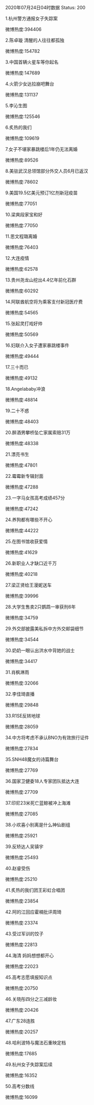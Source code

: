 2020年07月24日04时数据
Status: 200

1.杭州警方通报女子失踪案

微博热度:394406

2.陈卓璇 清醒的人往往都孤独

微博热度:154782

3.中国首辆火星车等你起名

微博热度:147689

4.火箭少女达拉崩吧舞台

微博热度:131137

5.李沁生图

微博热度:125546

6.炙热的我们

微博热度:109619

7.女子不堪家暴跳楼后1年仍无法离婚

微博热度:89526

8.美驻武汉总领馆部分外交人员6月已返汉

微博热度:78602

9.美国19.5亿美元预订1亿剂新冠疫苗

微博热度:77051

10.梁爽段家宝和好

微博热度:77050

11.思文程璐离婚

微博热度:76403

12.大连疫情

微博热度:62578

13.贵州尧龙山挖出4.4亿年前化石群

微博热度:60292

14.阿联酋航空将为乘客支付新冠医疗费

微博热度:54565

15.张起灵打戏好帅

微博热度:50569

16.妇联介入女子遭家暴跳楼事件

微博热度:49444

17.三十而已

微博热度:49132

18.Angelababy冲浪

微博热度:48814

19.二十不惑

微博热度:48403

20.醉酒男攀桥坠亡家属索赔31万

微博热度:48338

21.漂亮书生

微博热度:47801

22.霉霉新专辑封面

微博热度:47288

23.一字马女孩高考成绩457分

微博热度:47242

24.养狗都有哪些不开心

微博热度:44222

25.在图书馆收获爱情

微博热度:41629

26.新职业人才缺口近千万

微博热度:40218

27.梁正贤给王漫妮送车

微博热度:39996

28.大学生售卖2只鹦鹉一审获刑6年

微博热度:34759

29.外交部披露美私拆中方外交邮袋细节

微博热度:34544

30.奶奶一眼认出洪水中背她的战士

微博热度:34417

31.肖枫淋雨

微博热度:32066

32.李佳琦直播

微博热度:29848

33.R1SE反转地球

微博热度:28059

34.中方将考虑不承认BNO为有效旅行证件

微博热度:27834

35.SNH48魔女的诗篇舞台

微博热度:27769

36.国家卫健委18人专家团队抵达大连

微博热度:27709

37.印尼23米死亡蓝鲸被冲上海滩

微博热度:27085

38.小欢喜小别离是什么神仙剧组

微博热度:25921

39.反矫达人吴镇宇

微博热度:25493

40.赵睿受伤

微博热度:25210

41.炙热的我们团王彩虹合唱团

微博热度:23854

42.阿的江回应霍楠批评周琦

微博热度:23374

43.受过军训的饺子

微博热度:22813

44.海清 妈妈想想都开心

微博热度:22023

45.高考志愿填报知识点

微博热度:20750

46.关晓彤四分之三减龄妆

微博热度:20426

47.广东28连胜

微博热度:20257

48.哈利波特与魔法石重映定档

微博热度:17685

49.杭州女子失踪案后续

微博热度:16352

50.高考分数线

微博热度:16099

